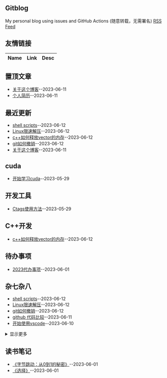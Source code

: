 ## Gitblog
My personal blog using issues and GitHub Actions (随意转载，无需署名)
[RSS Feed](https://raw.githubusercontent.com/wjwever/gitblog/master/feed.xml)
## 友情链接
| Name | Link | Desc | 
 | ---- | ---- | ---- |
## 置顶文章
- [关于这个博客](https://github.com/wjwever/gitblog/issues/22)--2023-06-11
- [个人简历](https://github.com/wjwever/gitblog/issues/21)--2023-06-11
## 最近更新
- [shell scripts](https://github.com/wjwever/gitblog/issues/26)--2023-06-12
- [Linux限速解压](https://github.com/wjwever/gitblog/issues/25)--2023-06-12
- [c++如何释放vector的内存](https://github.com/wjwever/gitblog/issues/24)--2023-06-12
- [git如何撤销](https://github.com/wjwever/gitblog/issues/23)--2023-06-12
- [关于这个博客](https://github.com/wjwever/gitblog/issues/22)--2023-06-11
## cuda
- [开始学习cuda](https://github.com/wjwever/gitblog/issues/10)--2023-05-29
## 开发工具
- [Ctags使用方法](https://github.com/wjwever/gitblog/issues/13)--2023-05-29
## C++开发
- [c++如何释放vector的内存](https://github.com/wjwever/gitblog/issues/24)--2023-06-12
## 待办事项
- [2023代办事项](https://github.com/wjwever/gitblog/issues/17)--2023-06-01
## 杂七杂八
- [shell scripts](https://github.com/wjwever/gitblog/issues/26)--2023-06-12
- [Linux限速解压](https://github.com/wjwever/gitblog/issues/25)--2023-06-12
- [git如何撤销](https://github.com/wjwever/gitblog/issues/23)--2023-06-12
- [github 代码比较](https://github.com/wjwever/gitblog/issues/20)--2023-06-11
- [开始使用vscode](https://github.com/wjwever/gitblog/issues/19)--2023-06-10
<details><summary>显示更多</summary>

- [Python 协程](https://github.com/wjwever/gitblog/issues/18)--2023-06-04
</details>

## 读书笔记
- [《字节跳动：从0到1的秘密》](https://github.com/wjwever/gitblog/issues/16)--2023-06-01
- [《选择》](https://github.com/wjwever/gitblog/issues/15)--2023-06-01
